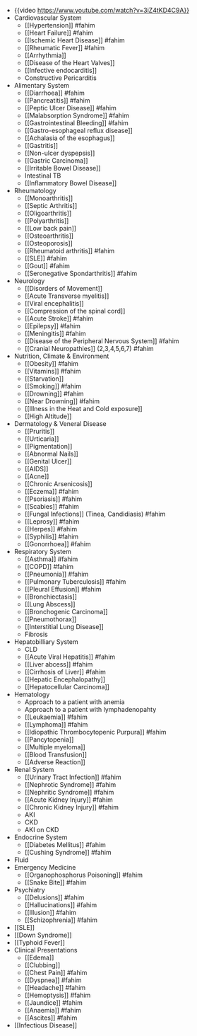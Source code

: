 - {{video https://www.youtube.com/watch?v=3iZ4tKD4C9A}}
- Cardiovascular System
	- [[Hypertension]] #fahim
	- [[Heart Failure]]  #fahim
	- [[Ischemic Heart Disease]] #fahim
	- [[Rheumatic Fever]] #fahim
	- [[Arrhythmia]]
	- [[Disease of the Heart Valves]]
	- [[Infective endocarditis]]
	- Constructive Pericarditis
- Alimentary System
	- [[Diarrhoea]] #fahim
	- [[Pancreatitis]] #fahim
	- [[Peptic Ulcer Disease]] #fahim
	- [[Malabsorption Syndrome]] #fahim
	- [[Gastrointestinal Bleeding]] #fahim
	- [[Gastro-esophageal reflux disease]]
	- [[Achalasia of the esophagus]]
	- [[Gastritis]]
	- [[Non-ulcer dyspepsis]]
	- [[Gastric Carcinoma]]
	- [[Irritable Bowel Disease]]
	- Intestinal TB
	- [[Inflammatory Bowel Disease]]
- Rheumatology
	- [[Monoarthritis]]
	- [[Septic Arthritis]]
	- [[Oligoarthritis]]
	- [[Polyarthritis]]
	- [[Low back pain]]
	- [[Osteoarthritis]]
	- [[Osteoporosis]]
	- [[Rheumatoid arthritis]] #fahim
	- [[SLE]] #fahim
	- [[Gout]] #fahim
	- [[Seronegative Spondarthritis]] #fahim
- Neurology
	- [[Disorders of Movement]]
	- [[Acute Transverse myelitis]]
	- [[Viral encephalitis]]
	- [[Compression of the spinal cord]]
	- [[Acute Stroke]] #fahim
	- [[Epilepsy]] #fahim
	- [[Meningitis]] #fahim
	- [[Disease of the Peripheral Nervous System]] #fahim
	- [[Cranial Neuropathies]] (2,3,4,5,6,7) #fahim
- Nutrition, Climate & Environment
	- [[Obesity]] #fahim
	- [[Vitamins]] #fahim
	- [[Starvation]]
	- [[Smoking]] #fahim
	- [[Drowning]] #fahim
	- [[Near Drowning]] #fahim
	- [[Illness in the Heat and Cold exposure]]
	- [[High Altitude]]
- Dermatology & Veneral Disease
	- [[Pruritis]]
	- [[Urticaria]]
	- [[Pigmentation]]
	- [[Abnormal Nails]]
	- [[Genital Ulcer]]
	- [[AIDS]]
	- [[Acne]]
	- [[Chronic Arsenicosis]]
	- [[Eczema]] #fahim
	- [[Psoriasis]] #fahim
	- [[Scabies]] #fahim
	- [[Fungal Infections]] (Tinea, Candidiasis) #fahim
	- [[Leprosy]] #fahim
	- [[Herpes]] #fahim
	- [[Syphilis]] #fahim
	- [[Gonorrhoea]] #fahim
- Respiratory System
	- [[Asthma]] #fahim
	- [[COPD]] #fahim
	- [[Pneumonia]] #fahim
	- [[Pulmonary Tuberculosis]] #fahim
	- [[Pleural Effusion]] #fahim
	- [[Bronchiectasis]]
	- [[Lung Abscess]]
	- [[Bronchogenic Carcinoma]]
	- [[Pneumothorax]]
	- [[Interstitial Lung Disease]]
	- Fibrosis
- Hepatobilliary System
	- CLD
	- [[Acute Viral Hepatitis]] #fahim
	- [[Liver abcess]] #fahim
	- [[Cirrhosis of Liver]] #fahim
	- [[Hepatic Encephalopathy]]
	- [[Hepatocellular Carcinoma]]
- Hematology
	- Approach to a patient with anemia
	- Approach to a patient with lymphadenopahty
	- [[Leukaemia]] #fahim
	- [[Lymphoma]] #fahim
	- [[Idiopathic Thrombocytopenic Purpura]] #fahim
	- [[Pancytopenia]]
	- [[Multiple myeloma]]
	- [[Blood Transfusion]]
	- [[Adverse Reaction]]
- Renal System
	- [[Urinary Tract Infection]] #fahim
	- [[Nephrotic Syndrome]] #fahim
	- [[Nephritic Syndrome]] #fahim
	- [[Acute Kidney Injury]] #fahim
	- [[Chronic Kidney Injury]] #fahim
	- AKI
	- CKD
	- AKI on CKD
- Endocrine System
	- [[Diabetes Mellitus]] #fahim
	- [[Cushing Syndrome]] #fahim
- Fluid
- Emergency Medicine
	- [[Organophosphorus Poisoning]] #fahim
	- [[Snake Bite]] #fahim
- Psychiatry
	- [[Delusions]] #fahim
	- [[Hallucinations]] #fahim
	- [[Illusion]] #fahim
	- [[Schizophrenia]] #fahim
- [[SLE]]
- [[Down Syndrome]]
- [[Typhoid Fever]]
- Clinical Presentations
	- [[Edema]]
	- [[Clubbing]]
	- [[Chest Pain]] #fahim
	- [[Dyspnea]] #fahim
	- [[Headache]] #fahim
	- [[Hemoptysis]] #fahim
	- [[Jaundice]] #fahim
	- [[Anaemia]] #fahim
	- [[Ascites]] #fahim
- [[Infectious Disease]]